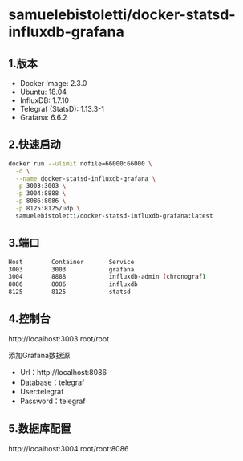 # samuelebistoletti/docker-statsd-influxdb-grafana

## 1.版本

- Docker Image: 2.3.0
- Ubuntu: 18.04
- InfluxDB: 1.7.10
- Telegraf (StatsD): 1.13.3-1
- Grafana: 6.6.2

## 2.快速启动

```bash
docker run --ulimit nofile=66000:66000 \
  -d \
  --name docker-statsd-influxdb-grafana \
  -p 3003:3003 \
  -p 3004:8888 \
  -p 8086:8086 \
  -p 8125:8125/udp \
  samuelebistoletti/docker-statsd-influxdb-grafana:latest
```

## 3.端口

```bash
Host        Container       Service
3003        3003            grafana
3004        8888            influxdb-admin (chronograf)
8086        8086            influxdb
8125        8125            statsd
```

## 4.控制台

http://localhost:3003 root/root

添加Grafana数据源
- Url：http://localhost:8086
- Database：telegraf
- User:telegraf
- Password：telegraf

## 5.数据库配置

http://localhost:3004 root/root:8086